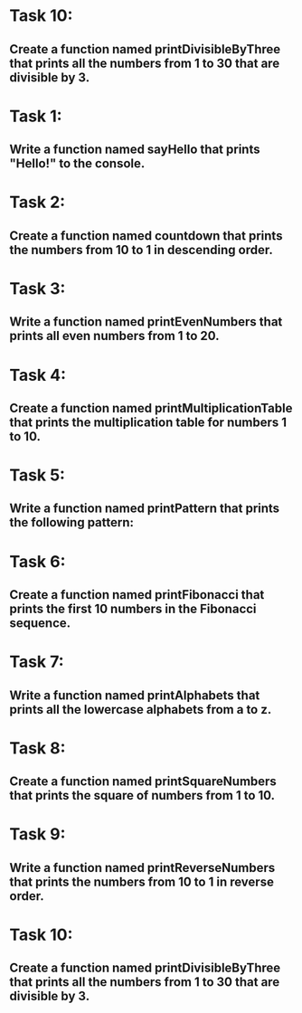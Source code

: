# Task 10:
## Create a function named printDivisibleByThree that prints all the numbers from 1 to 30 that are divisible by 3.
# Task 1:
## Write a function named sayHello that prints "Hello!" to the console.
# Task 2:
## Create a function named countdown that prints the numbers from 10 to 1 in descending order.
# Task 3:
## Write a function named printEvenNumbers that prints all even numbers from 1 to 20.
# Task 4:
## Create a function named printMultiplicationTable that prints the multiplication table for numbers 1 to 10.
# Task 5:
## Write a function named printPattern that prints the following pattern:
# Task 6:
## Create a function named printFibonacci that prints the first 10 numbers in the Fibonacci sequence.
# Task 7:
## Write a function named printAlphabets that prints all the lowercase alphabets from a to z.
# Task 8:
## Create a function named printSquareNumbers that prints the square of numbers from 1 to 10.
# Task 9:
## Write a function named printReverseNumbers that prints the numbers from 10 to 1 in reverse order.
# Task 10:
## Create a function named printDivisibleByThree that prints all the numbers from 1 to 30 that are divisible by 3.
